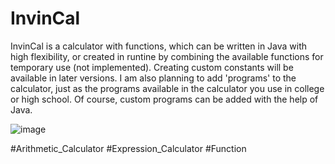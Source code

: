 # InvinCal
InvinCal is a calculator with functions, which can be written in Java with high flexibility, or created in runtine by combining the available functions for temporary use (not implemented). Creating custom constants will be available in later versions. I am also planning to add 'programs' to the calculator, just as the programs available in the calculator you use in college or high school. Of course, custom programs can be added with the help of Java.

![image](https://github.com/Samiingcreeper/InvinCal/blob/main/InvinCal.png)

#Arithmetic_Calculator
#Expression_Calculator
#Function
